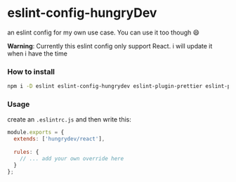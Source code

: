# eslint-config-hungryDev

an eslint config for my own use case. You can use it too though :smile:

**Warning**: Currently this eslint config only support React. i will update it when i have the time

### How to install
```bash
npm i -D eslint eslint-config-hungrydev eslint-plugin-prettier eslint-plugin-import eslint-plugin-jsx eslint-plugin-react eslint-plugin-react-hooks
```

### Usage
create an `.eslintrc.js` and then write this:
```js
module.exports = {
  extends: ['hungrydev/react'],
  
  rules: {
    // ... add your own override here
  }
};
```
